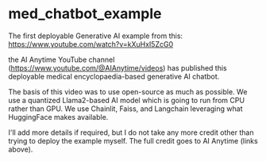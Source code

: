 # med_chatbot_example
The first deployable Generative AI example from this: https://www.youtube.com/watch?v=kXuHxI5ZcG0

the AI Anytime YouTube channel (https://www.youtube.com/@AIAnytime/videos) has published this deployable medical encyclopaedia-based generative AI chatbot.

The basis of this video was to use open-source as much as possible.  We use a quantized Llama2-based AI model which is going to run from CPU rather than GPU.  We use Chainlit, Faiss, and Langchain leveraging what HuggingFace makes available.

I'll add more details if required, but I do not take any more credit other than trying to deploy the example myself.  The full credit goes to AI Anytime (links above).  
